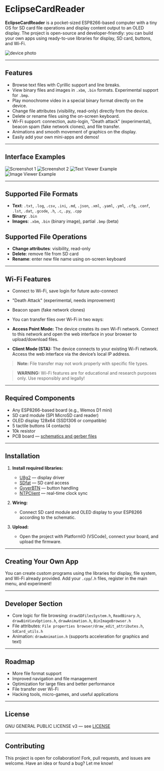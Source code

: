 # EclipseCardReader

**EclipseCardReader** is a pocket-sized ESP8266-based computer with a tiny OS for SD card file operations and display content output to an OLED display. The project is open-source and developer-friendly: you can build your own apps using ready-to-use libraries for display, SD card, buttons, and Wi-Fi.

![device photo](https://github.com/user-attachments/assets/b83e6f41-9c5b-4898-8949-2413b774c677)

---

## Features

- Browse text files with Cyrillic support and line breaks.
- View binary files and images in `.xbm`, `.bin` formats. Experimental support for `.bmp`.
- Play monochrome video in a special binary format directly on the device.
- Change file attributes (visibility, read-only) directly from the device.
- Delete or rename files using the on-screen keyboard.
- Wi-Fi support: connection, auto-login, "Death attack" (experimental), beacon spam (fake network clones), and file transfer.
- Animations and smooth movement of graphics on the display.
- Easily add your own mini-apps and demos!

---

## Interface Examples

![Screenshot 1](https://github.com/user-attachments/assets/e18a5ed0-fe7d-48be-8c45-bbc47d4c5efe)
![Screenshot 2](https://github.com/user-attachments/assets/8308cdc7-9933-41d2-854c-d72074957494)
![Text Viewer Example](https://github.com/user-attachments/assets/a48163cb-db07-4bc4-89e2-75223d3d0ab2)
![Image Viewer Example](https://github.com/user-attachments/assets/08d6afa6-c2d9-4acf-96dd-6ab32423abb7)

---

## Supported File Formats

- **Text**: `.txt`, `.log`, `.csv`, `.ini`, `.md`, `.json`, `.xml`, `.yaml`, `.yml`, `.cfg`, `.conf`, `.lst`, `.dat`, `.gcode`, `.h`, `.c`, `.py`, `.cpp`
- **Binary**: `.bin`
- **Images**: `.xbm`, `.bin` (binary image), partial `.bmp` (beta)

## Supported File Operations

- **Change attributes**: visibility, read-only
- **Delete**: remove file from SD card
- **Rename**: enter new file name using on-screen keyboard

---

## Wi-Fi Features

- Connect to Wi-Fi, save login for future auto-connect
- "Death Attack" (experimental, needs improvement)
- Beacon spam (fake network clones)
- You can transfer files over Wi-Fi in two ways:

- **Access Point Mode:** The device creates its own Wi-Fi network. Connect to this network and open the web interface in your browser to upload/download files.
- **Client Mode (STA):** The device connects to your existing Wi-Fi network. Access the web interface via the device’s local IP address.

> **Note:** File transfer may not work properly with specific file types.

> **WARNING:** Wi-Fi features are for educational and research purposes only. Use responsibly and legally!

---

## Required Components

- Any ESP8266-based board (e.g., Wemos D1 mini)
- SD card module (SPI MicroSD card reader)
- OLED display 128x64 (SSD1306 or compatible)
- 5 tactile buttons (4 contacts)
- 10k resistor
- PCB board — [schematics and gerber files](Shematic%20&&%20gerber%20files/)

---

## Installation

1. **Install required libraries:**
   - [U8g2](https://github.com/olikraus/u8g2/wiki) — display driver
   - [SDfat](https://github.com/greiman/SdFat) — SD card access
   - [GyverBTN](https://github.com/GyverLibs/GyverButton?tab=readme-ov-file#install) — button handling
   - [NTPClient](https://github.com/arduino-libraries/NTPClient) — real-time clock sync

2. **Wiring:**
   - Connect SD card module and OLED display to your ESP8266 according to the schematic.

3. **Upload:**
   - Open the project with PlatformIO (VSCode), connect your board, and upload the firmware.

---

## Creating Your Own App

You can create custom programs using the libraries for display, file system, and Wi-Fi already provided. Add your `.cpp`/`.h` files, register in the main menu, and experiment!

---

## Developer Section

- Core logic for file browsing: `drawSDFilesSystem.h`, `ReadBinary.h`, `drawBinVievOptions.h`, `drawAnimation.h`, `BinImageBrowser.h`
- File attributes: `File properties browser/draw_edit_attributes.h`, `SdCard_utils.h`
- Animation: `drawAnimation.h` (supports acceleration for graphics and text)

---

## Roadmap

- More file format support
- Improved navigation and file management
- Optimization for large files and better performance
- File transfer over Wi-Fi
- Hacking tools, micro-games, and useful applications

---

## License

GNU GENERAL PUBLIC LICENSE v3 — see [LICENSE](LICENSE)

---

## Contributing

This project is open for collaboration! Fork, pull requests, and issues are welcome. Have an idea or found a bug? Let me know!
